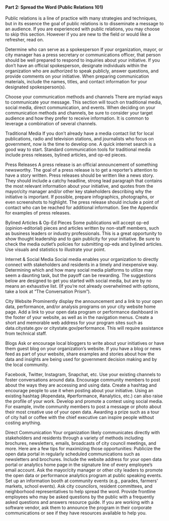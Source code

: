 <h4>Part 2: Spread the Word (Public Relations 101)</h4>
Public relations is a line of practice with many strategies and techniques, but in its essence the goal of public relations is to disseminate a message to an audience. If you are experienced with public relations, you may choose to skip this section. However if you are new to the field or would like a refresher, read on. 

Determine who can serve as a spokesperson
If your organization, mayor, or city manager has a press secretary or communications officer, that person should be well prepared to respond to inquiries about your initiative. If you don’t have an official spokesperson, designate individuals within the organization who are authorized to speak publicly, answer questions, and provide comments on your initiative. When preparing communication materials, include the names, titles, and contact information for your designated spokesperson(s).

Choose your communication methods and channels
There are myriad ways to communicate your message. This section will touch on traditional media, social media, direct communication, and events. When deciding on your communication methods and channels, be sure to consider your target audience and how they prefer to receive information. It is common to leverage a combination of several channels.

Traditional Media
If you don’t already have a media contact list for local publications, radio and television stations, and journalists who focus on government, now is the time to develop one. A quick internet search is a good way to start. Standard communication tools for traditional media include press releases, bylined articles, and op-ed pieces. 

Press Releases
A press release is an official announcement of something newsworthy. The goal of a press release is to get a reporter’s attention to have a story written.
Press releases should be written like a news story. They should include a catchy headline, strong lead paragraph that contains the most relevant information about your initiative, and quotes from the mayor/city manager and/or other key stakeholders describing why the initiative is important. If possible, prepare infographics, photographs, or even screenshots to highlight.
The press release should include a point of contact who can be reached for additional information.
See the Appendix for examples of press releases.

Bylined Articles & Op-Ed Pieces
Some publications will accept op-ed (opinion-editorial) pieces and articles written by non-staff members, such as business leaders or industry professionals. This is a great opportunity to show thought leadership and to gain publicity for your initiative. 
Be sure to check the media outlet’s policies for submitting op-eds and bylined articles. 
Use visuals and statistics to illustrate your point. 

Internet & Social Media
Social media enables your organization to directly connect with stakeholders and residents in a timely and inexpensive way. Determining which and how many social media platforms to utilize may seem a daunting task, but the payoff can be rewarding. The suggestions below are designed to get you started with social media, but are by no means an exhaustive list. (If you’re not already overwhelmed with options, take a look at “The Conversation Prism”). 

City Website 
Prominently display the announcement and a link to your open data, performance, and/or analysis programs on your city website home page.
Add a link to your open data program or performance dashboard in the footer of your website, as well as in the navigation menus.
Create a short and memorable web address for your program sites such as data.citystate.gov or citystate.gov/performance. This will require assistance from technical staff.

Blogs
Ask or encourage local bloggers to write about your initiatives or have them guest blog on your organization’s website.
If you have a blog or news feed as part of your website, share examples and stories about how the data and insights are being used for government decision making and by the local community.

Facebook, Twitter, Instagram, Snapchat, etc. 
Use your existing channels to foster conversations around data.
Encourage community members to post about the ways they are accessing and using data.
Create a hashtag and encourage people to use it when posting about your initiative. Using an existing hashtag (#opendata, #performance, #analytics, etc.) can also raise the profile of your work.
Develop and promote a contest using social media. For example, invite community members to post a message or photo about their most creative use of your open data. Awarding a prize such as a tour of city hall or coffee with the chief executive can inspire people without costing anything.

Direct Communication
Your organization likely communicates directly with stakeholders and residents through a variety of methods including brochures, newsletters, emails, broadcasts of city council meetings, and more. Here are a few tips for maximizing those opportunities:
Publicize the open data portal in regularly scheduled communications such as newsletters and brochures.
Include the website address for your open data portal or analytics home page in the signature line of every employee’s email account.
Ask the mayor/city manager or other city leaders to promote the open data or performance analytics program at public speaking events.
Set up an information booth at community events (e.g., parades, farmers’ markets, school events).
Ask city councilors, resident committees, and neighborhood representatives to help spread the word.
Provide frontline employees who may be asked questions by the public with a frequently asked questions and answers resource guide.
If you are working with a software vendor, ask them to announce the program in their corporate communications or see if they have resources available to help you.
